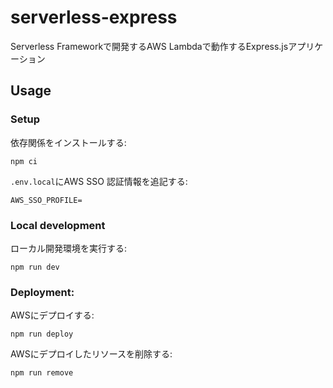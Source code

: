# serverless-express

Serverless Frameworkで開発するAWS Lambdaで動作するExpress.jsアプリケーション

## Usage

### Setup

依存関係をインストールする:
```
npm ci
```

`.env.local`にAWS SSO 認証情報を追記する:
```
AWS_SSO_PROFILE=
```

### Local development

ローカル開発環境を実行する:
```
npm run dev
```

### Deployment:

AWSにデプロイする:
```
npm run deploy
```

AWSにデプロイしたリソースを削除する:
```
npm run remove
```